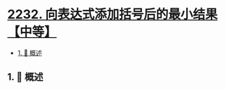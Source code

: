 # [2232. 向表达式添加括号后的最小结果【中等】](https://github.com/Tdahuyou/TNotes.leetcode/tree/main/notes/2232.%20%E5%90%91%E8%A1%A8%E8%BE%BE%E5%BC%8F%E6%B7%BB%E5%8A%A0%E6%8B%AC%E5%8F%B7%E5%90%8E%E7%9A%84%E6%9C%80%E5%B0%8F%E7%BB%93%E6%9E%9C%E3%80%90%E4%B8%AD%E7%AD%89%E3%80%91)

<!-- region:toc -->

- [1. 📝 概述](#1--概述)

<!-- endregion:toc -->

## 1. 📝 概述
